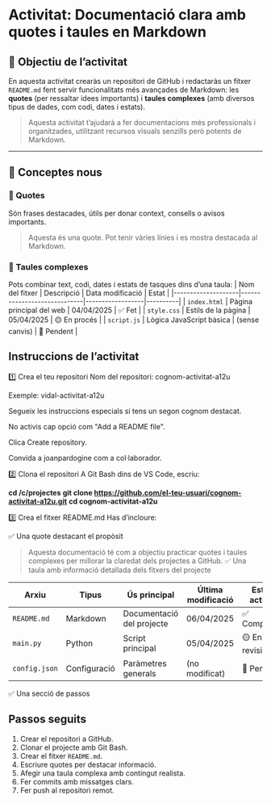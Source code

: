 # Activitat: Documentació clara amb quotes i taules en Markdown

## 🎯 Objectiu de l’activitat

En aquesta activitat crearàs un repositori de GitHub i redactaràs un fitxer `README.md` fent servir funcionalitats més avançades de Markdown: les **quotes** (per ressaltar idees importants) i **taules complexes** (amb diversos tipus de dades, com codi, dates i estats).

> Aquesta activitat t’ajudarà a fer documentacions més professionals i organitzades, utilitzant recursos visuals senzills però potents de Markdown.

---

## 🧠 Conceptes nous

### 🔸 Quotes

Són frases destacades, útils per donar context, consells o avisos importants.

> Aquesta és una quote. Pot tenir vàries línies i es mostra destacada al Markdown.

### 🔸 Taules   complexes
Pots combinar text, codi, dates i estats de tasques dins d’una taula:
| Nom del fitxer     | Descripció                  | Data modificació | Estat    |
|--------------------|-----------------------------|------------------|----------|
| `index.html`       | Pàgina principal del web     | 04/04/2025       | ✅ Fet    |
| `style.css`        | Estils de la pàgina          | 05/04/2025       | 🟡 En procés |
| `script.js`        | Lògica JavaScript bàsica     | (sense canvis)   | 🔴 Pendent |

## Instruccions de l’activitat
1️⃣ Crea el teu repositori
Nom del repositori: cognom-activitat-a12u

Exemple: vidal-activitat-a12u

Segueix les instruccions especials si tens un segon cognom destacat.

No activis cap opció com "Add a README file".

Clica Create repository.

Convida a joanpardogine com a col·laborador.

2️⃣ Clona el repositori
A Git Bash dins de VS Code, escriu:

**cd /c/projectes**
**git clone https://github.com/el-teu-usuari/cognom-activitat-a12u.git**
**cd cognom-activitat-a12u**

3️⃣ Crea el fitxer README.md
Has d’incloure:

✅ Una quote destacant el propòsit


> Aquesta documentació té com a objectiu practicar quotes i taules complexes per millorar la claredat dels projectes a GitHub.
✅ Una taula amb informació detallada dels fitxers del projecte


| Arxiu             | Tipus            | Ús principal                       | Última modificació | Estat actual |
|-------------------|------------------|------------------------------------|---------------------|---------------|
| `README.md`       | Markdown         | Documentació del projecte          | 06/04/2025          | ✅ Completat   |
| `main.py`         | Python           | Script principal                   | 05/04/2025          | 🟡 En revisió  |
| `config.json`     | Configuració     | Paràmetres generals                | (no modificat)      | 🔴 Pendent     |
✅ Una secció de passos


## Passos seguits

1. Crear el repositori a GitHub.
2. Clonar el projecte amb Git Bash.
3. Crear el fitxer `README.md`.
4. Escriure quotes per destacar informació.
5. Afegir una taula complexa amb contingut realista.
6. Fer commits amb missatges clars.
7. Fer push al repositori remot.